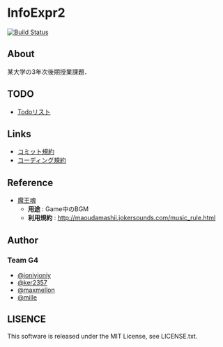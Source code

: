 # InfoExpr2

[![Build Status](https://travis-ci.org/MaxMEllon/InfoExpr2.svg?branch=master)](https://travis-ci.org/MaxMEllon/InfoExpr2)

## About

某大学の3年次後期授業課題．

## TODO

- [Todoリスト](https://github.com/MaxMEllon/InfoExpr2/wiki/Todo)

## Links

- [コミット規約](https://github.com/MaxMEllon/InfoExpr2/wiki/%E3%82%B3%E3%83%9F%E3%83%83%E3%83%88%E8%A6%8F%E7%B4%84)
- [コーディング規約](https://github.com/MaxMEllon/InfoExpr2/wiki/%E3%82%B3%E3%83%BC%E3%83%87%E3%82%A3%E3%83%B3%E3%82%B0%E8%A6%8F%E7%B4%84)

## Reference

- [魔王魂](http://maoudamashii.jokersounds.com/)
  - **用途** : Game中のBGM
  - **利用規約** : http://maoudamashii.jokersounds.com/music_rule.html

## Author

### Team G4

  - [@joniyjoniy](https://github.com/joniyjoniy)
  - [@ker2357](https://github.com/ker2357)
  - [@maxmellon](https://github.com/MaxMEllon)
  - [@mille](https://github.com/mille-f)

## LISENCE

This software is released under the MIT License, see LICENSE.txt.
